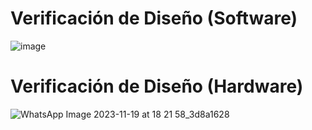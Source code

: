# Verificación de Diseño (Software)
![image](https://github.com/JosephOviedo/Proyecto_de_Funbio/assets/143360320/fd0fc83f-fa4c-44a5-888c-794910735db7)

# Verificación de Diseño (Hardware)
![WhatsApp Image 2023-11-19 at 18 21 58_3d8a1628](https://github.com/JosephOviedo/Proyecto_de_Funbio/assets/143360320/07b74843-a358-46d6-9938-00866f61b148)
